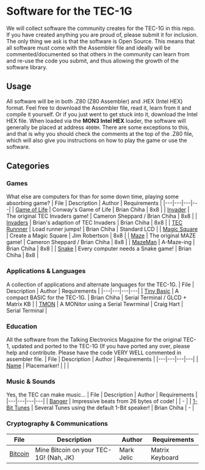 # Software for the TEC-1G
We will collect software the community creates for the TEC-1G in this repo.
If you have created anything you are proud of, please submit it for inclusion.
The only thing we ask is that the software is Open Source. This means that all
software must come with the Assembler file and ideally will be commented/documented
so that others in the community can learn from and re-use the code you submit,
and thus allowing the growth of the software library.

## Usage
All software will be in both .Z80 (Z80 Assembler) and .HEX (Intel HEX) format.
Feel free to download the Assembler file, read it, learn from it and compile it yourself.
Or if you just went to get stuck into it, download the Intel HEX file. 
When loaded via the **MON3 Intel HEX** loader, the software will generally be placed
at address `4000H`.  There are some exceptions to this, and that is why you should check
the comments at the top of the .Z80 file, which will also give you instructions on
how to play the game or use the software.

## Categories

### Games
What else are computers for than for some down time, playing some absorbing game?
| File | Description | Author | Requirements |
|---|---|---|---|
| [Game of Life](games/GOL.md) | Conway's Game of Life | Brian Chiha | 8x8 |
| [Invader](games/Invader.md) | The original TEC Invaders game! | Cameron Sheppard / Brian Chiha | 8x8 |
| [Invaders](games/Invaders.md) | Brian's adaption of TEC Invaders | Brian Chiha | 8x8 |
| [TEC Runnner](games/LCDRun.md) | Load runner jumps!  | Brian Chiha | Standard LCD |
| [Magic Square](games/MagicSq.md) | Create a Magic Square | Jim Robertson | 8x8 |
| [Maze](games/Maze.md) | The original MAZE game! | Cameron Sheppard / Brian Chiha | 8x8 |
| [MazeMan](games/Mazemam.md) | A-Maze-ing | Brian Chiha | 8x8 |
| [Snake](games/Snake.md) | Every computer needs a Snake game! | Brian Chiha | 8x8 |


### Applications & Languages
A collection of applications and alternate languages for the TEC-1G.
| File | Description | Author | Requirements |
|---|---|---|---|
| [Tiny Basic](apps/TBASIC.md) | A compact BASIC for the TEC-1G. | Brian Chiha | Serial Terminal / GLCD + Matrix KB |
| [TMON](apps/TMON.md) | A MONitor using a Serial Tewrminal | Craig Hart | Serial Terminal |


### Education
All the software from the Talking Electronics Magazine for the original TEC-1, updated and ported to the TEC-1G
(If you have ported any over, please help and contribute. Please have the code VERY WELL commented in assembler file.
| File | Description | Author | Requirements |
|---|---|---|---|
| [Name](file.md) | Placemarker! |  |  |


### Music & Sounds
Yes, the TEC can make music...
| File | Description | Author | Requirements |
|---|---|---|---|
| [Banger](Banger.md) | Impressive beats from 26 bytes of code! |  | - |
| [1-Bit Tunes](1Bit.md) | Several Tunes using the default 1-Bit speaker! | Brian Chiha | - |


### Cryptography & Communications
| File | Description | Author | Requirements |
|---|---|---|---|
| [Bitcoin](bitcoin.md) | Mine Bitcoin on your TEC-1G! (Nah, JK) | Mark Jelic | Matrix Keyboard |

